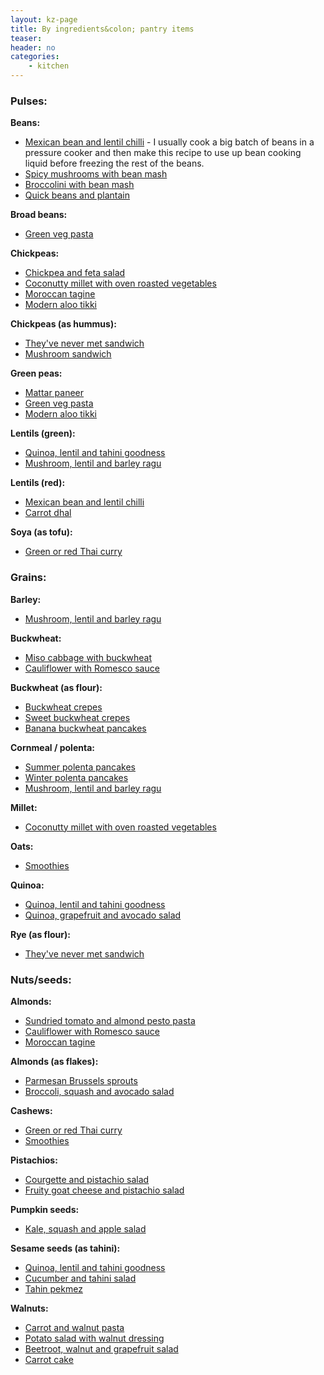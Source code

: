 ```yaml
---
layout: kz-page
title: By ingredients&colon; pantry items
teaser: 
header: no
categories:
    - kitchen
---
```


### Pulses:

**Beans:**
* [Mexican bean and lentil chilli](/kitchen/bean-and-lentil-chilli/) - I usually cook a big batch of beans in a pressure cooker and then make this recipe to use up bean cooking liquid before freezing the rest of the beans.
* [Spicy mushrooms with bean mash](/kitchen/mushrooms-bean-mash/)
* [Broccolini with bean mash](/kitchen/broccolini-bean-mash/)
* [Quick beans and plantain](/kitchen/beans-and-plantain/)

**Broad beans:**
* [Green veg pasta](/kitchen/green-veg-pasta/)

**Chickpeas:**
* [Chickpea and feta salad](/kitchen/chickpea-feta-salad/)
* [Coconutty millet with oven roasted vegetables](/kitchen/coconut-millet-veg/)
* [Moroccan tagine](/kitchen/moroccan-tagine/)
* [Modern aloo tikki](/kitchen/aloo-tikki/)

**Chickpeas (as hummus):**
* [They've never met sandwich](/kitchen/never-met-sandwich/)
* [Mushroom sandwich](/kitchen/mushroom-sandwich/)

**Green peas:**
* [Mattar paneer](/kitchen/mattar-paneer/)
* [Green veg pasta](/kitchen/green-veg-pasta/)
* [Modern aloo tikki](/kitchen/aloo-tikki/)

**Lentils (green):**
* [Quinoa, lentil and tahini goodness](/kitchen/quinoa-lentil-tahini-goodness/)
* [Mushroom, lentil and barley ragu](/kitchen/mushroom-lentil-barley-ragu/)

**Lentils (red):**
* [Mexican bean and lentil chilli](/kitchen/bean-and-lentil-chilli/)
* [Carrot dhal](/kitchen/carrot-dhal/)

**Soya (as tofu):**
* [Green or red Thai curry](/kitchen/thai-curry/)



### Grains:

**Barley:**
* [Mushroom, lentil and barley ragu](/kitchen/mushroom-lentil-barley-ragu/)

**Buckwheat:**
* [Miso cabbage with buckwheat](/kitchen/miso-cabbage-buckwheat/)
* [Cauliflower with Romesco sauce](/kitchen/cauliflower-romesco-sauce/)

**Buckwheat (as flour):**
* [Buckwheat crepes](/kitchen/buckwheat-crepes/)
* [Sweet buckwheat crepes](/kitchen/buckwheat-crepes-sweet/)
* [Banana buckwheat pancakes](/kitchen/banana-buckwheat-pancakes/)

**Cornmeal / polenta:**
* [Summer polenta pancakes](/kitchen/polenta-pancakes/)
* [Winter polenta pancakes](/kitchen/polenta-pancakes-winter/)
* [Mushroom, lentil and barley ragu](/kitchen/mushroom-lentil-barley-ragu/)

**Millet:**
* [Coconutty millet with oven roasted vegetables](/kitchen/coconut-millet-veg/)

**Oats:**
* [Smoothies](/kitchen/liquid/#smoothies)

**Quinoa:**
* [Quinoa, lentil and tahini goodness](/kitchen/quinoa-lentil-tahini-goodness/)
* [Quinoa, grapefruit and avocado salad](/kitchen/quinoa-grapefruit-avo-salad/)

**Rye (as flour):**
* [They've never met sandwich](/kitchen/never-met-sandwich/)



### Nuts/seeds:

**Almonds:**
* [Sundried tomato and almond pesto pasta](/kitchen/tomato-almond-pesto-pasta/)
* [Cauliflower with Romesco sauce](/kitchen/cauliflower-romesco-sauce/)
* [Moroccan tagine](/kitchen/moroccan-tagine/)

**Almonds (as flakes):**
* [Parmesan Brussels sprouts](/kitchen/parmesan-brussels/)
* [Broccoli, squash and avocado salad](/kitchen/broccoli-squash-avo-salad/)

**Cashews:**
* [Green or red Thai curry](/kitchen/thai-curry/)
* [Smoothies](/kitchen/liquid/#smoothies)

**Pistachios:**
* [Courgette and pistachio salad](/kitchen/courgette-pistachio-salad/)
* [Fruity goat cheese and pistachio salad](/kitchen/fruity-cheese-pistachio-salad)

**Pumpkin seeds:**
* [Kale, squash and apple salad](/kitchen/kale-squash-apple-salad/)

**Sesame seeds (as tahini):**
* [Quinoa, lentil and tahini goodness](/kitchen/quinoa-lentil-tahini-goodness/)
* [Cucumber and tahini salad](/kitchen/cucumber-tahini-salad/)
* [Tahin pekmez](/kitchen/tahin-pekmez/)

**Walnuts:**
* [Carrot and walnut pasta](/kitchen/carrot-walnut-pasta/)
* [Potato salad with walnut dressing](/kitchen/potato-walnut-salad/)
* [Beetroot, walnut and grapefruit salad](/kitchen/beetroot-walnut-salad/)
* [Carrot cake](/kitchen/carrot-cake/)
